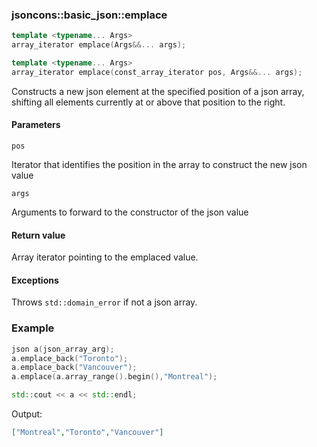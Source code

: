 ### jsoncons::basic_json::emplace

```cpp
template <typename... Args>
array_iterator emplace(Args&&... args);

template <typename... Args>
array_iterator emplace(const_array_iterator pos, Args&&... args);
```

Constructs a new json element at the specified position of a json array, shifting all elements currently at or above that position to the right.

#### Parameters

    pos
Iterator that identifies the position in the array to construct the new json value

    args
Arguments to forward to the constructor of the json value

#### Return value

Array iterator pointing to the emplaced value.

#### Exceptions

Throws `std::domain_error` if not a json array.

### Example

```cpp
json a(json_array_arg);
a.emplace_back("Toronto");
a.emplace_back("Vancouver");
a.emplace(a.array_range().begin(),"Montreal");

std::cout << a << std::endl;
```
Output:

```json
["Montreal","Toronto","Vancouver"]
```

